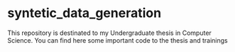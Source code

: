 # syntetic_data_generation
This repository is destinated to my Undergraduate thesis in Computer Science.
You can find here some important code to the thesis and trainings

